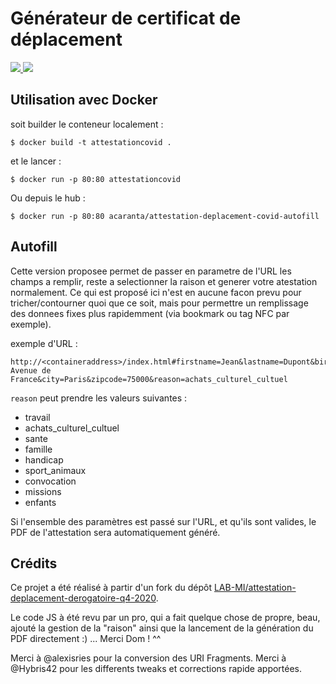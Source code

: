 # Générateur de certificat de déplacement
[![](https://img.shields.io/docker/pulls/acaranta/attestation-deplacement-covid-autofill) ![](https://img.shields.io/docker/cloud/build/acaranta/attestation-deplacement-covid-autofill)](https://hub.docker.com/repository/docker/acaranta/attestation-deplacement-covid-autofill)
## Utilisation avec Docker
soit builder le conteneur localement :
```console
$ docker build -t attestationcovid .
```
et le lancer :
```console
$ docker run -p 80:80 attestationcovid
```

Ou depuis le hub :
```console
$ docker run -p 80:80 acaranta/attestation-deplacement-covid-autofill
```

## Autofill
Cette version proposee permet de passer en parametre de l'URL les champs a remplir, reste a selectionner la raison et generer votre atestation normalement.
Ce qui est proposé ici n'est en aucune facon prevu pour tricher/contourner quoi que ce soit, mais pour permettre un remplissage des donnees fixes plus rapidemment (via bookmark ou tag NFC par exemple).

exemple d'URL :
```
http://<containeraddress>/index.html#firstname=Jean&lastname=Dupont&birthday=01/01/1970&placeofbirth=Lyon&address=999 Avenue de France&city=Paris&zipcode=75000&reason=achats_culturel_cultuel
```

`reason` peut prendre les valeurs suivantes :
* travail
* achats_culturel_cultuel
* sante
* famille
* handicap
* sport_animaux
* convocation
* missions
* enfants

Si l'ensemble des paramètres est passé sur l'URL, et qu'ils sont valides,  le PDF de l'attestation sera automatiquement généré.
## Crédits

Ce projet a été réalisé à partir d'un fork du dépôt [LAB-MI/attestation-deplacement-derogatoire-q4-2020](https://github.com/LAB-MI/attestation-deplacement-derogatoire-q4-2020).

Le code JS à été revu par un pro, qui a fait quelque chose de propre, beau, ajouté la gestion de la "raison" ainsi que la lancement de la génération du PDF directement :) ... Merci Dom ! ^^

Merci à @alexisries pour la conversion des URI Fragments.
Merci à @Hybris42 pour les differents tweaks et corrections rapide apportées.
